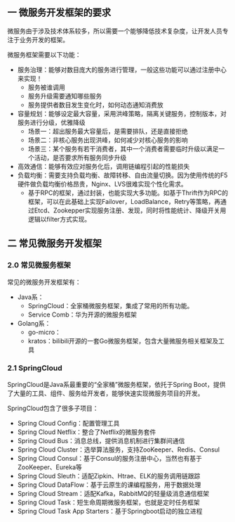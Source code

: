 ## 一 微服务开发框架的要求

微服务由于涉及技术体系较多，所以需要一个能够降低技术复杂度，让开发人员专注于业务开发的框架。  

微服务框架需要以下功能：
- 服务治理：能够对数目庞大的服务进行管理，一般这些功能可以通过注册中心来实现！
  - 服务被谁调用
  - 服务升级需要通知哪些服务
  - 服务提供者数目发生变化时，如何动态通知消费放
- 容量规划：能够设定最大容量，采用洪峰策略，隔离关键服务，控制版本，对服务进行分级，优雅降级
  - 场景一：超出服务最大容量后，是需要排队，还是直接拒绝
  - 场景二：非核心服务出现洪峰，如何减少对核心服务的影响
  - 场景三：某个服务有若干消费者，其中一个消费者需要临时升级以满足一个活动，是否要求所有服务同步升级
- 高效通信：能够有效应对服务化后，调用链编程引起的性能损失
- 负载均衡：需要支持负载均衡、故障转移、自由流量切换。因为使用传统的F5硬件做负载均衡价格昂贵，Nginx、LVS很难实现个性化需求。
  - 基于RPC的框架，通过封装，也能实现大多功能。如基于Thrift作为RPC的框架，可以在此基础上实现Failover，LoadBalance，Retry等策略，再通过Etcd、Zookepper实现服务注册、发现，同时将性能统计、降级开关用逻辑以filter方式实现。

## 二 常见微服务开发框架

### 2.0 常见微服务框架

常见的微服务开发框架有：
- Java系：
  - SpringCloud：全家桶微服务框架，集成了常用的所有功能。
  - Service Comb：华为开源的微服务框架
- Golang系：
  - go-micro：
  - kratos：bilibili开源的一套Go微服务框架，包含大量微服务相关框架及工具

### 2.1 SpringCloud

SpringCloud是Java系最重要的“全家桶”微服务框架，依托于Spring Boot，提供了大量的工具、组件、服务给开发者，能够快速实现微服务项目的开发。  

SpringCloud包含了很多子项目：
- Spring Cloud Config：配置管理工具
- Spring Cloud Netflix：整合了Netflix的微服务套件
- Spring Cloud Bus：消息总线，提供消息机制进行集群间通信
- Spring Cloud Cluster：选举算法服务，支持ZooKeeper、Redis、Consul
- Spring Cloud Consul：基于Consul的服务注册中心，当然也有基于ZooKeeper、Eureka等
- Spring Cloud Sleuth：适配Zipkin、Htrae、ELK的服务调用链跟踪
- Spring Cloud DataFlow：基于云原生的课编程服务，用于数据处理
- Spring Cloud Stream：适配Kafka，RabbitMQ的轻量级消息通信框架
- Spring Cloud Task：短生命周期微服务框架，也就是定时任务框架
- Spring Cloud Task App Starters：基于Springboot启动的独立进程